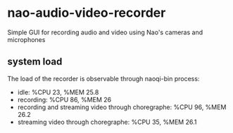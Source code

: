 # nao-audio-video-recorder
Simple GUI for recording audio and video using Nao's cameras and microphones

## system load
The load of the recorder is observable through naoqi-bin process:
* idle: %CPU 23, %MEM 25.8
* recording: %CPU 86, %MEM 26
* recording and streaming video through choregraphe:  %CPU 96, %MEM 26.2
* streaming video through choregraphe:  %CPU 35, %MEM 26.1

